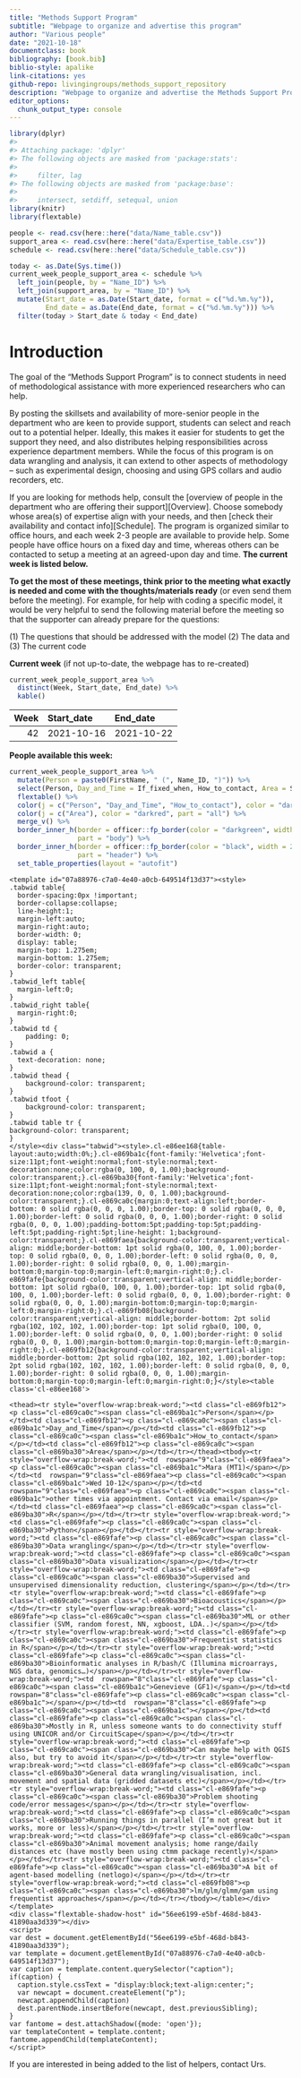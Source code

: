 ```yaml
---
title: "Methods Support Program"
subtitle: "Webpage to organize and advertise this program"
author: "Various people"
date: "2021-10-18"
documentclass: book
bibliography: [book.bib]
biblio-style: apalike
link-citations: yes
github-repo: livingingroups/methods_support_repository
description: "Webpage to organize and advertise the Methods Support Program at the EAS department/MPI-AB"
editor_options: 
  chunk_output_type: console
---
```







```r
library(dplyr)
#> 
#> Attaching package: 'dplyr'
#> The following objects are masked from 'package:stats':
#> 
#>     filter, lag
#> The following objects are masked from 'package:base':
#> 
#>     intersect, setdiff, setequal, union
library(knitr)
library(flextable)
```


```r
people <- read.csv(here::here("data/Name_table.csv"))
support_area <- read.csv(here::here("data/Expertise_table.csv"))
schedule <- read.csv(here::here("data/Schedule_table.csv"))

today <- as.Date(Sys.time())
current_week_people_support_area <- schedule %>% 
  left_join(people, by = "Name_ID") %>% 
  left_join(support_area, by = "Name_ID") %>% 
  mutate(Start_date = as.Date(Start_date, format = c("%d.%m.%y")),
         End_date = as.Date(End_date, format = c("%d.%m.%y"))) %>% 
  filter(today > Start_date & today < End_date)
```

# Introduction

The goal of the “Methods Support Program” is to connect students in need of methodological assistance with more experienced researchers who can help. 

By posting the skillsets and availability of more-senior people in the department who are keen to provide support, students can select and reach out to a potential helper. Ideally, this makes it easier for students to get the support they need, and also distributes helping responsibilities across experience department members. While the focus of this program is on data wrangling and analysis, it can extend to other aspects of methodology – such as experimental design, choosing and using GPS collars and audio recorders, etc.

If you are looking for methods help, consult the [overview of people in the department who are offering their support][Overview]. Choose somebody whose area(s) of expertise align with your needs, and then [check their availability and contact info][Schedule]. The program is organized similar to office hours, and each week 2-3 people are available to provide help. Some people have office hours on a fixed day and time, whereas others can be contacted to setup a meeting at an agreed-upon day and time. **The current week is listed below.**

**To get the most of these meetings, think prior to the meeting what exactly is needed and come with the thoughts/materials ready** (or even send them before the meeting). For example, for help with coding a specific model, it would be very helpful to send the following material before the meeting so that the supporter can already prepare for the questions:

(1) The questions that should be addressed with the model
(2) The data and
(3) The current code

**Current week** (if not up-to-date, the webpage has to re-created)  


```r
current_week_people_support_area %>% 
  distinct(Week, Start_date, End_date) %>% 
  kable()
```



| Week|Start_date |End_date   |
|----:|:----------|:----------|
|   42|2021-10-16 |2021-10-22 |

**People available this week:**  


```r
current_week_people_support_area %>% 
  mutate(Person = paste0(FirstName, " (", Name_ID, ")")) %>% 
  select(Person, Day_and_Time = If_fixed_when, How_to_contact, Area = Support_areas) %>% 
  flextable() %>% 
  color(j = c("Person", "Day_and_Time", "How_to_contact"), color = "darkgreen", part = "all") %>%
  color(j = c("Area"), color = "darkred", part = "all") %>%
  merge_v() %>% 
  border_inner_h(border = officer::fp_border(color = "darkgreen", width = 1),
                 part = "body") %>%
  border_inner_h(border = officer::fp_border(color = "black", width = 2),
                 part = "header") %>%
  set_table_properties(layout = "autofit")
```

```{=html}
<template id="07a88976-c7a0-4e40-a0cb-649514f13d37"><style>
.tabwid table{
  border-spacing:0px !important;
  border-collapse:collapse;
  line-height:1;
  margin-left:auto;
  margin-right:auto;
  border-width: 0;
  display: table;
  margin-top: 1.275em;
  margin-bottom: 1.275em;
  border-color: transparent;
}
.tabwid_left table{
  margin-left:0;
}
.tabwid_right table{
  margin-right:0;
}
.tabwid td {
    padding: 0;
}
.tabwid a {
  text-decoration: none;
}
.tabwid thead {
    background-color: transparent;
}
.tabwid tfoot {
    background-color: transparent;
}
.tabwid table tr {
background-color: transparent;
}
</style><div class="tabwid"><style>.cl-e86ee168{table-layout:auto;width:0%;}.cl-e869ba1c{font-family:'Helvetica';font-size:11pt;font-weight:normal;font-style:normal;text-decoration:none;color:rgba(0, 100, 0, 1.00);background-color:transparent;}.cl-e869ba30{font-family:'Helvetica';font-size:11pt;font-weight:normal;font-style:normal;text-decoration:none;color:rgba(139, 0, 0, 1.00);background-color:transparent;}.cl-e869ca0c{margin:0;text-align:left;border-bottom: 0 solid rgba(0, 0, 0, 1.00);border-top: 0 solid rgba(0, 0, 0, 1.00);border-left: 0 solid rgba(0, 0, 0, 1.00);border-right: 0 solid rgba(0, 0, 0, 1.00);padding-bottom:5pt;padding-top:5pt;padding-left:5pt;padding-right:5pt;line-height: 1;background-color:transparent;}.cl-e869faea{background-color:transparent;vertical-align: middle;border-bottom: 1pt solid rgba(0, 100, 0, 1.00);border-top: 0 solid rgba(0, 0, 0, 1.00);border-left: 0 solid rgba(0, 0, 0, 1.00);border-right: 0 solid rgba(0, 0, 0, 1.00);margin-bottom:0;margin-top:0;margin-left:0;margin-right:0;}.cl-e869fafe{background-color:transparent;vertical-align: middle;border-bottom: 1pt solid rgba(0, 100, 0, 1.00);border-top: 1pt solid rgba(0, 100, 0, 1.00);border-left: 0 solid rgba(0, 0, 0, 1.00);border-right: 0 solid rgba(0, 0, 0, 1.00);margin-bottom:0;margin-top:0;margin-left:0;margin-right:0;}.cl-e869fb08{background-color:transparent;vertical-align: middle;border-bottom: 2pt solid rgba(102, 102, 102, 1.00);border-top: 1pt solid rgba(0, 100, 0, 1.00);border-left: 0 solid rgba(0, 0, 0, 1.00);border-right: 0 solid rgba(0, 0, 0, 1.00);margin-bottom:0;margin-top:0;margin-left:0;margin-right:0;}.cl-e869fb12{background-color:transparent;vertical-align: middle;border-bottom: 2pt solid rgba(102, 102, 102, 1.00);border-top: 2pt solid rgba(102, 102, 102, 1.00);border-left: 0 solid rgba(0, 0, 0, 1.00);border-right: 0 solid rgba(0, 0, 0, 1.00);margin-bottom:0;margin-top:0;margin-left:0;margin-right:0;}</style><table class='cl-e86ee168'>
```

```{=html}
<thead><tr style="overflow-wrap:break-word;"><td class="cl-e869fb12"><p class="cl-e869ca0c"><span class="cl-e869ba1c">Person</span></p></td><td class="cl-e869fb12"><p class="cl-e869ca0c"><span class="cl-e869ba1c">Day_and_Time</span></p></td><td class="cl-e869fb12"><p class="cl-e869ca0c"><span class="cl-e869ba1c">How_to_contact</span></p></td><td class="cl-e869fb12"><p class="cl-e869ca0c"><span class="cl-e869ba30">Area</span></p></td></tr></thead><tbody><tr style="overflow-wrap:break-word;"><td  rowspan="9"class="cl-e869faea"><p class="cl-e869ca0c"><span class="cl-e869ba1c">Mara (MT1)</span></p></td><td  rowspan="9"class="cl-e869faea"><p class="cl-e869ca0c"><span class="cl-e869ba1c">Wed 10-12</span></p></td><td  rowspan="9"class="cl-e869faea"><p class="cl-e869ca0c"><span class="cl-e869ba1c">other times via appointment. Contact via email</span></p></td><td class="cl-e869faea"><p class="cl-e869ca0c"><span class="cl-e869ba30">R</span></p></td></tr><tr style="overflow-wrap:break-word;"><td class="cl-e869fafe"><p class="cl-e869ca0c"><span class="cl-e869ba30">Python</span></p></td></tr><tr style="overflow-wrap:break-word;"><td class="cl-e869fafe"><p class="cl-e869ca0c"><span class="cl-e869ba30">Data wrangling</span></p></td></tr><tr style="overflow-wrap:break-word;"><td class="cl-e869fafe"><p class="cl-e869ca0c"><span class="cl-e869ba30">Data visualization</span></p></td></tr><tr style="overflow-wrap:break-word;"><td class="cl-e869fafe"><p class="cl-e869ca0c"><span class="cl-e869ba30">Supervised and unsupervised dimensionality reduction, clustering</span></p></td></tr><tr style="overflow-wrap:break-word;"><td class="cl-e869fafe"><p class="cl-e869ca0c"><span class="cl-e869ba30">Bioacoustics</span></p></td></tr><tr style="overflow-wrap:break-word;"><td class="cl-e869fafe"><p class="cl-e869ca0c"><span class="cl-e869ba30">ML or other classifier (SVM, random forest, NN, xgboost, LDA..)</span></p></td></tr><tr style="overflow-wrap:break-word;"><td class="cl-e869fafe"><p class="cl-e869ca0c"><span class="cl-e869ba30">Frequentist statistics in R</span></p></td></tr><tr style="overflow-wrap:break-word;"><td class="cl-e869fafe"><p class="cl-e869ca0c"><span class="cl-e869ba30">Bioinformatic analyses in R/bash/C (Illumina microarrays, NGS data, genomics…)</span></p></td></tr><tr style="overflow-wrap:break-word;"><td  rowspan="8"class="cl-e869fafe"><p class="cl-e869ca0c"><span class="cl-e869ba1c">Genevieve (GF1)</span></p></td><td  rowspan="8"class="cl-e869fafe"><p class="cl-e869ca0c"><span class="cl-e869ba1c"></span></p></td><td  rowspan="8"class="cl-e869fafe"><p class="cl-e869ca0c"><span class="cl-e869ba1c"></span></p></td><td class="cl-e869fafe"><p class="cl-e869ca0c"><span class="cl-e869ba30">Mostly in R, unless someone wants to do connectivity stuff using UNICOR and/or CircuitScape</span></p></td></tr><tr style="overflow-wrap:break-word;"><td class="cl-e869fafe"><p class="cl-e869ca0c"><span class="cl-e869ba30">Can maybe help with QGIS also, but try to avoid it</span></p></td></tr><tr style="overflow-wrap:break-word;"><td class="cl-e869fafe"><p class="cl-e869ca0c"><span class="cl-e869ba30">General data wrangling/visualisation, incl. movement and spatial data (gridded datasets etc)</span></p></td></tr><tr style="overflow-wrap:break-word;"><td class="cl-e869fafe"><p class="cl-e869ca0c"><span class="cl-e869ba30">Problem shooting code/error messages</span></p></td></tr><tr style="overflow-wrap:break-word;"><td class="cl-e869fafe"><p class="cl-e869ca0c"><span class="cl-e869ba30">Running things in parallel (I’m not great but it works, more or less)</span></p></td></tr><tr style="overflow-wrap:break-word;"><td class="cl-e869fafe"><p class="cl-e869ca0c"><span class="cl-e869ba30">Animal movement analysis; home range/daily distances etc (have mostly been using ctmm package recently)</span></p></td></tr><tr style="overflow-wrap:break-word;"><td class="cl-e869fafe"><p class="cl-e869ca0c"><span class="cl-e869ba30">A bit of agent-based modelling (netlogo)</span></p></td></tr><tr style="overflow-wrap:break-word;"><td class="cl-e869fb08"><p class="cl-e869ca0c"><span class="cl-e869ba30">lm/glm/glmm/gam using frequentist approaches</span></p></td></tr></tbody></table></div></template>
<div class="flextable-shadow-host" id="56ee6199-e5bf-468d-b843-41890aa3d339"></div>
<script>
var dest = document.getElementById("56ee6199-e5bf-468d-b843-41890aa3d339");
var template = document.getElementById("07a88976-c7a0-4e40-a0cb-649514f13d37");
var caption = template.content.querySelector("caption");
if(caption) {
  caption.style.cssText = "display:block;text-align:center;";
  var newcapt = document.createElement("p");
  newcapt.appendChild(caption)
  dest.parentNode.insertBefore(newcapt, dest.previousSibling);
}
var fantome = dest.attachShadow({mode: 'open'});
var templateContent = template.content;
fantome.appendChild(templateContent);
</script>

```
 
 




If you are interested in being added to the list of helpers, contact Urs.

